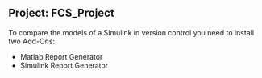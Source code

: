 ## Project: FCS_Project

To compare the models of a Simulink in version control you need to install two Add-Ons:
- Matlab Report Generator
- Simulink Report Generator